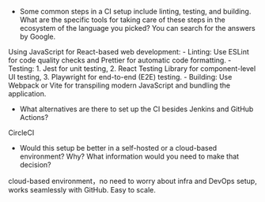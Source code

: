 - Some common steps in a CI setup include linting, testing, and building. What are the specific tools for taking care of these steps in the ecosystem of the language you picked? You can search for the answers by Google.

Using JavaScript for React-based web development:
	- Linting: Use ESLint for code quality checks and Prettier for automatic code formatting.
	- Testing:
		1. Jest for unit testing,
		2. React Testing Library for component-level UI testing,
		3.	Playwright for end-to-end (E2E) testing.
	- Building: Use Webpack or Vite for transpiling modern JavaScript and bundling the application.

- What alternatives are there to set up the CI besides Jenkins and GitHub Actions?

CircleCI

- Would this setup be better in a self-hosted or a cloud-based environment? Why? What information would you need to make that decision?

cloud-based environment，no need to worry about infra and DevOps setup, works seamlessly with GitHub. Easy to scale.